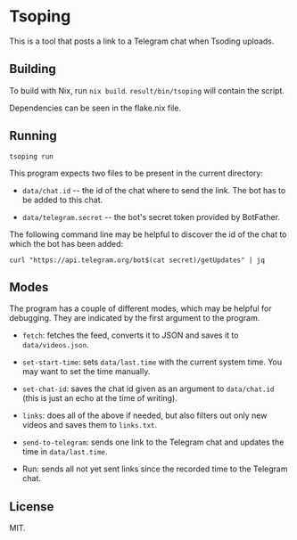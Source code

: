 # Tsoping

This is a tool that posts a link to a Telegram chat when Tsoding uploads.

## Building

To build with Nix, run `nix build`. `result/bin/tsoping` will contain the script.

Dependencies can be seen in the flake.nix file.

## Running

`tsoping run`

This program expects two files to be present in the current directory:

- `data/chat.id` -- the id of the chat where to send the link. The bot has to be added to this chat.

- `data/telegram.secret` -- the bot's secret token provided by BotFather.

The following command line may be helpful to discover the id of the chat to which the bot has been added:

`curl "https://api.telegram.org/bot$(cat secret)/getUpdates" | jq`

## Modes

The program has a couple of different modes, which may be helpful for debugging. They are indicated by the first argument to the program.

- `fetch`: fetches the feed, converts it to JSON and saves it to `data/videos.json`.

- `set-start-time`: sets `data/last.time` with the current system time. You may want to set the time manually.

- `set-chat-id`: saves the chat id given as an argument to `data/chat.id` (this is just an echo at the time of writing).

- `links`: does all of the above if needed, but also filters out only new videos and saves them to `links.txt`.

- `send-to-telegram`: sends one link to the Telegram chat and updates the time in `data/last.time`.

- Run: sends all not yet sent links since the recorded time to the Telegram chat.

## License

MIT.
